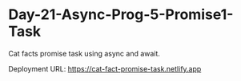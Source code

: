 # Day-21-Async-Prog-5-Promise1-Task
Cat facts promise task using async and await.

Deployment URL: https://cat-fact-promise-task.netlify.app
